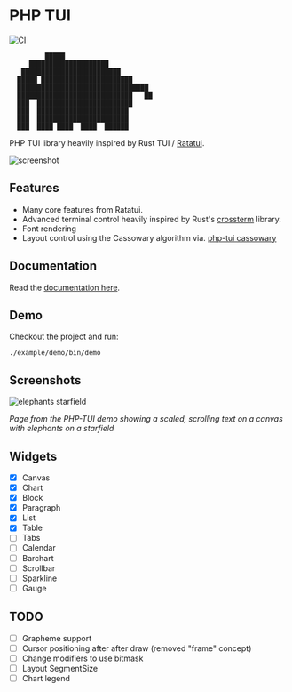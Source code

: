 PHP TUI
=======

[![CI](https://github.com/php-tui/php-tui/actions/workflows/ci.yml/badge.svg)](https://github.com/php-tui/php-tui/actions/workflows/ci.yml)

```
         █████ 
     ████████████████████      
   █████████████████████████   
  █████ ███████████████████████   
  █████████████████████████████████
  █████████████████████████████   ██
  ███  ████████████████████████
  ███  ███████████████████████ 
  ███  ███████████████████████ 
  ███  ████ ████  ████  ██████ 
```

PHP TUI library heavily inspired by Rust TUI /
[Ratatui](https://github.com/ratatui-org/ratatui).

![screenshot](https://github.com/dantleech/php-tui/assets/530801/e27a8253-e3a4-4af2-868e-514f1bd3db2a)

Features
--------

- Many core features from Ratatui.
- Advanced terminal control heavily inspired by Rust's [crossterm](https://github.com/crossterm-rs/crossterm) library.
- Font rendering
- Layout control using the Cassowary algorithm via. [php-tui cassowary](https://github.com/php-tui/cassowary)

Documentation
-------------

Read the [documentation here](https://php-tui.github.io/php-tui).

Demo
----

Checkout the project and run:

```
./example/demo/bin/demo
```

Screenshots
-----------

![elephants starfield](https://github.com/php-tui/php-tui/assets/530801/3f063a8d-1589-477c-b9d6-21c60a907e48)
<p><i>Page from the PHP-TUI demo showing a scaled, scrolling text on a canvas with elephants on a starfield</i></p>

Widgets
-------

- [x] Canvas
- [x] Chart
- [x] Block
- [x] Paragraph
- [x] List
- [x] Table
- [ ] Tabs
- [ ] Calendar
- [ ] Barchart
- [ ] Scrollbar
- [ ] Sparkline
- [ ] Gauge

TODO
----

- [ ] Grapheme support
- [ ] Cursor positioning after after draw (removed "frame" concept)
- [ ] Change modifiers to use bitmask
- [ ] Layout SegmentSize
- [ ] Chart legend

